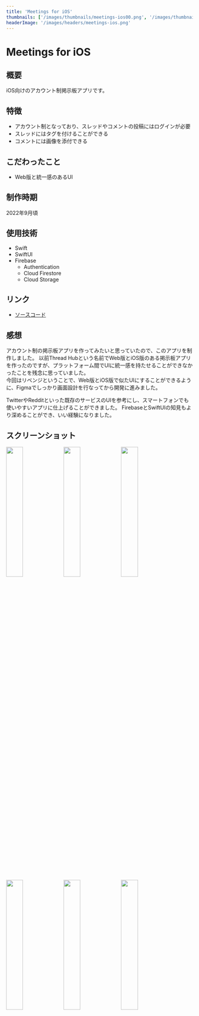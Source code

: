 ```yaml
---
title: 'Meetings for iOS'
thumbnails: ['/images/thumbnails/meetings-ios00.png', '/images/thumbnails/meetings-ios01.png', '/images/thumbnails/meetings-ios02.png']
headerImage: '/images/headers/meetings-ios.png'
---
```


# Meetings for iOS

## 概要
iOS向けのアカウント制掲示板アプリです。

## 特徴
- アカウント制となっており、スレッドやコメントの投稿にはログインが必要
- スレッドにはタグを付けることができる
- コメントには画像を添付できる

## こだわったこと
- Web版と統一感のあるUI

## 制作時期
2022年9月頃

## 使用技術
- Swift
- SwiftUI
- Firebase
  - Authentication
  - Cloud Firestore
  - Cloud Storage

## リンク
- [ソースコード](https://github.com/Yu357/Meetings-iOS)

## 感想
アカウント制の掲示板アプリを作ってみたいと思っていたので、このアプリを制作しました。
以前Thread Hubという名前でWeb版とiOS版のある掲示板アプリを作ったのですが、プラットフォーム間でUIに統一感を持たせることができなかったことを残念に思っていました。  
今回はリベンジということで、Web版とiOS版で似たUIにすることができるように、Figmaでしっかり画面設計を行なってから開発に進みました。

TwitterやRedditといった既存のサービスのUIを参考にし、スマートフォンでも使いやすいアプリに仕上げることができました。
FirebaseとSwiftUIの知見もより深めることができ、いい経験になりました。

## スクリーンショット
<div>
  <img style="width: 30%;" src="https://user-images.githubusercontent.com/65577595/208893216-3315f3a7-83c0-4034-aa21-e2784bc3709c.PNG"/>
  <img style="width: 30%;" src="https://user-images.githubusercontent.com/65577595/208893222-0ef9c97b-2d63-4c78-b6dd-216d2601035c.PNG"/>
  <img style="width: 30%;" src="https://user-images.githubusercontent.com/65577595/208893229-53d30bf2-73d5-4086-bc6f-8f3da28f4b10.PNG"/>
  <img style="width: 30%;" src="https://user-images.githubusercontent.com/65577595/208893239-2567983b-cc5f-43e2-8199-800d7aaa09fa.PNG"/>
  <img style="width: 30%;" src="https://user-images.githubusercontent.com/65577595/208893273-9eca1f31-8ac7-49c8-9010-6d93b47534a5.PNG"/>
  <img style="width: 30%;" src="https://user-images.githubusercontent.com/65577595/208893249-bdae72b0-cf6e-40a0-9b37-5299c682201d.PNG"/>
</div>
